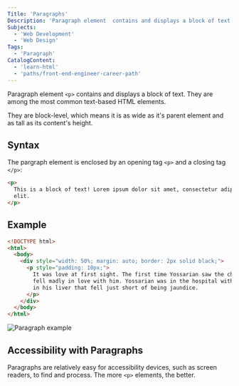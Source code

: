 ```yaml
---
Title: 'Paragraphs'
Description: 'Paragraph element  contains and displays a block of text. They are among the most common text-based HTML elements. They are block-level, which means it is as wide as its parent element and as tall as its contents height. The pargraph element is enclosed by an opening tag  and a closing tag : html  This is a block of text! Lorem ipsum dolor sit amet, consectetur adipisicing elit.'
Subjects:
  - 'Web Development'
  - 'Web Design'
Tags:
  - 'Paragraph'
CatalogContent:
  - 'learn-html'
  - 'paths/front-end-engineer-career-path'
---
```


Paragraph element `<p>` contains and displays a block of text. They are among the most common text-based HTML elements.

They are block-level, which means it is as wide as it's parent element and as tall as its content's height.

## Syntax

The pargraph element is enclosed by an opening tag `<p>` and a closing tag `</p>`:

```html
<p>
  This is a block of text! Lorem ipsum dolor sit amet, consectetur adipisicing
  elit.
</p>
```

## Example

```html
<!DOCTYPE html>
<html>
  <body>
    <div style="width: 50%; margin: auto; border: 2px solid black;">
      <p style="padding: 10px;">
        It was love at first sight. The first time Yossarian saw the chaplain he
        fell madly in love with him. Yossarian was in the hospital with a pain
        in his liver that fell just short of being jaundice.
      </p>
    </div>
  </body>
</html>
```

![Paragraph example](https://raw.githubusercontent.com/Codecademy/docs/main/media/html-paragraph-example.png)

## Accessibility with Paragraphs

Paragraphs are relatively easy for accessibility devices, such as screen readers, to find and process. The more `<p>` elements, the better.

